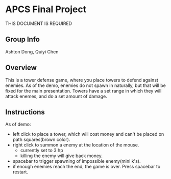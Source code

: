 # APCS Final Project
THIS DOCUMENT IS REQUIRED

## Group Info
Ashton Dong, Quiyi Chen

## Overview
This is a tower defense game, where you place towers to defend against enemies. As of the demo, enemies do not spawn in naturally, but that will be fixed for the main presentation. Towers have a set range in which they will attack enemes, and do a set amount of damage.


## Instructions
As of demo:
 - left click to place a tower, which will cost money and can't be placed on path squares(brown color).
 - right click to summon a enemy at the location of the mouse.
 	- currently set to 3 hp
 	- killing the enemy will give back money.
 - spacebar to trigger spawning of impossible enemy(mini k's).
 - if enough enemies reach the end, the game is over. Press spacebar to restart.
